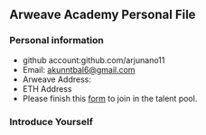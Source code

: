 ## Arweave Academy Personal File

### Personal information

- github account:github.com/arjunano11
- Email: akunntbal6@gmail.com
- Arweave Address:
- ETH Address  
- Please finish this [form](https://docs.google.com/forms/d/e/1FAIpQLSfWA5fIIcBgmRppm3jNz5vmf9Mai_QMVil-2pO4r7YKn_Zhtw/viewform?usp=sf_link) to join in the talent pool.

### Introduce Yourself
